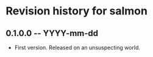 # Revision history for salmon

## 0.1.0.0 -- YYYY-mm-dd

* First version. Released on an unsuspecting world.
